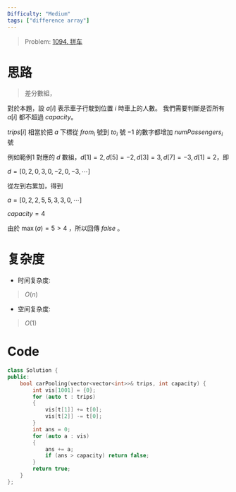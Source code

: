 ```yaml
---
Difficulty: "Medium"
tags: ["difference array"]
---
```


> Problem: [1094. 拼车](https://leetcode.cn/problems/car-pooling/)

# 思路
> 差分數組，

對於本題，設 $a[i]$ 表示車子行駛到位置 $i$ 時車上的人數。 我們需要判斷是否所有 $a[i]$ 都不超過 $\textit{capacity}$。

$\textit{trips}[i]$ 相當於把 $a$ 下標從 $\textit{from}_i$ 號到 $\textit{to}_i$ 號 $−1$ 的數字都增加 $\textit{numPassengers}_i$ 號

例如範例1 對應的 $d$ 數組，$d[1]=2, d[5]=−2, d[3]=3, d[7]=−3, d[1]=2$，即

$d = [0, 2, 0, 3, 0, -2, 0, -3, \cdots]$

從左到右累加，得到

$a = [0, 2, 2, 5, 5, 3, 3, 0,\cdots]$

$\textit{capacity}=4$

由於 $\max(a)=5>4$ ，所以回傳 $false$ 。

# 复杂度
- 时间复杂度:
> $O(n)$

- 空间复杂度:
> $O(1)$
  
# Code
```c++
class Solution {
public:
    bool carPooling(vector<vector<int>>& trips, int capacity) {
        int vis[1001] = {0};
        for (auto t : trips)
        {
            vis[t[1]] += t[0];
            vis[t[2]] -= t[0];
        }
        int ans = 0;
        for (auto a : vis)
        {
            ans += a;
            if (ans > capacity) return false;
        }
        return true;
    }
};
```
  